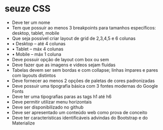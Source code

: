 # seuze CSS
- Deve ter um nome
- Tem que possuir ao menos 3 breakpoints para tamanhos específicos: desktop, tablet, mobile
- Que seja possível criar layout de grid de 2,3,4,5 e 6 colunas
- • Desktop – até 4 colunas
- • Tablet – máx 4 colunas
- • Mobile – máx 1 coluna
- Deve possuir opção de layout com box ou sem
- Deve fazer que as imagens e videos sejam fluidas
- Tabelas devem ser sem bordas e com collapse; linhas ímpares e pares com layouts distintos
- Deve fornecer ao menos 2 opções de paletas de cores padronizadas
- Deve possuir uma tipografia básica com 3 fontes modernas do Google Fonts
- Deve ter uma tipografias paras as tags h1 até h6
- Deve permitir utilizar menu horizontais
- Deve ser disponibilizado no github
- Deve ser apresentado um conteúdo web como prova de conceito
- Deve ter características identificáveis advindas do Bootstrap e do Materialize
